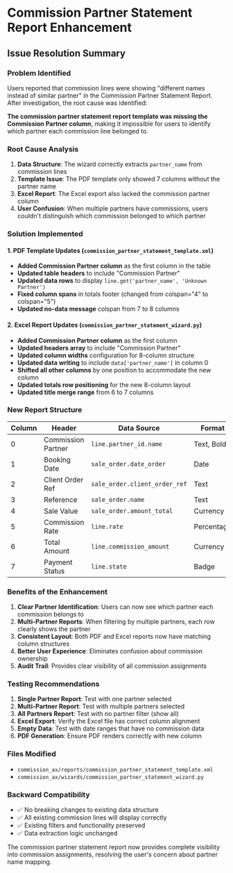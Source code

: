 # Commission Partner Statement Report Enhancement

## Issue Resolution Summary

### **Problem Identified**
Users reported that commission lines were showing "different names instead of similar partner" in the Commission Partner Statement Report. After investigation, the root cause was identified:

**The commission partner statement report template was missing the Commission Partner column**, making it impossible for users to identify which partner each commission line belonged to.

### **Root Cause Analysis**
1. **Data Structure**: The wizard correctly extracts `partner_name` from commission lines
2. **Template Issue**: The PDF template only showed 7 columns without the partner name
3. **Excel Report**: The Excel export also lacked the commission partner column
4. **User Confusion**: When multiple partners have commissions, users couldn't distinguish which commission belonged to which partner

### **Solution Implemented**

#### 1. **PDF Template Updates** (`commission_partner_statement_template.xml`)
- **Added Commission Partner column** as the first column in the table
- **Updated table headers** to include "Commission Partner" 
- **Updated data rows** to display `line.get('partner_name', 'Unknown Partner')`
- **Fixed column spans** in totals footer (changed from colspan="4" to colspan="5")
- **Updated no-data message** colspan from 7 to 8 columns

#### 2. **Excel Report Updates** (`commission_partner_statement_wizard.py`)
- **Added Commission Partner column** as the first column
- **Updated headers array** to include "Commission Partner"
- **Updated column widths** configuration for 8-column structure
- **Updated data writing** to include `data['partner_name']` in column 0
- **Shifted all other columns** by one position to accommodate the new column
- **Updated totals row positioning** for the new 8-column layout
- **Updated title merge range** from 6 to 7 columns

### **New Report Structure**

| Column | Header | Data Source | Format |
|--------|--------|-------------|---------|
| 0 | Commission Partner | `line.partner_id.name` | Text, Bold |
| 1 | Booking Date | `sale_order.date_order` | Date |
| 2 | Client Order Ref | `sale_order.client_order_ref` | Text |
| 3 | Reference | `sale_order.name` | Text |
| 4 | Sale Value | `sale_order.amount_total` | Currency |
| 5 | Commission Rate | `line.rate` | Percentage |
| 6 | Total Amount | `line.commission_amount` | Currency |
| 7 | Payment Status | `line.state` | Badge |

### **Benefits of the Enhancement**
1. **Clear Partner Identification**: Users can now see which partner each commission belongs to
2. **Multi-Partner Reports**: When filtering by multiple partners, each row clearly shows the partner
3. **Consistent Layout**: Both PDF and Excel reports now have matching column structures
4. **Better User Experience**: Eliminates confusion about commission ownership
5. **Audit Trail**: Provides clear visibility of all commission assignments

### **Testing Recommendations**
1. **Single Partner Report**: Test with one partner selected
2. **Multi-Partner Report**: Test with multiple partners selected
3. **All Partners Report**: Test with no partner filter (show all)
4. **Excel Export**: Verify the Excel file has correct column alignment
5. **Empty Data**: Test with date ranges that have no commission data
6. **PDF Generation**: Ensure PDF renders correctly with new column

### **Files Modified**
- `commission_ax/reports/commission_partner_statement_template.xml`
- `commission_ax/wizards/commission_partner_statement_wizard.py`

### **Backward Compatibility**
- ✅ No breaking changes to existing data structure
- ✅ All existing commission lines will display correctly  
- ✅ Existing filters and functionality preserved
- ✅ Data extraction logic unchanged

The commission partner statement report now provides complete visibility into commission assignments, resolving the user's concern about partner name mapping.